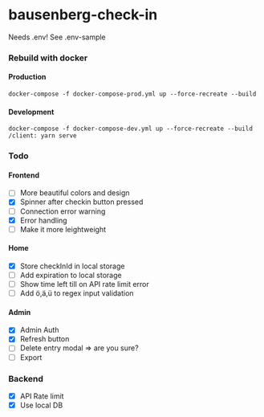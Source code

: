 # bausenberg-check-in

Needs .env! See .env-sample

### Rebuild with docker

#### Production

```
docker-compose -f docker-compose-prod.yml up --force-recreate --build
```

#### Development

```
docker-compose -f docker-compose-dev.yml up --force-recreate --build
/client: yarn serve
```

### Todo

#### Frontend

- [ ] More beautiful colors and design
- [x] Spinner after checkin button pressed
- [ ] Connection error warning
- [x] Error handling
- [ ] Make it more leightweight

#### Home

- [x] Store checkInId in local storage
- [ ] Add expiration to local storage
- [ ] Show time left till on API rate limit error
- [ ] Add ö,ä,ü to regex input validation

#### Admin

- [x] Admin Auth
- [x] Refresh button
- [ ] Delete entry modal => are you sure?
- [ ] Export

### Backend

- [x] API Rate limit
- [x] Use local DB
